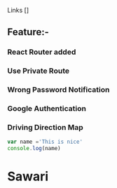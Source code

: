Links
[]
## Feature:-
### React Router added
### Use Private Route
### Wrong Password Notification
### Google Authentication
### Driving Direction Map

```javascript
var name ='This is nice'
console.log(name)
```
# Sawari